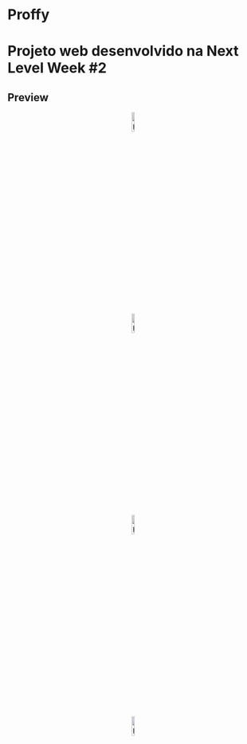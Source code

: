 # Proffy 

# Projeto web desenvolvido na Next Level Week #2

## Preview
<p align="center" >
  <img src="https://i.ibb.co/KrjbDmy/proffy-1.png" alt="proffy-1" border="0" width="10%">
</p>

<p align="center">
  <img src="https://i.ibb.co/FbTB5fY/proffy-2.png" alt="proffy-2" border="0" width="10%">
</p>

<p align="center">
<img src="https://i.ibb.co/zVwzzYm/proffy-3.png" alt="proffy-3" border="0" width="10%">

</p>

<p align="center">
  <img src="https://i.ibb.co/DgQMWMJ/proffy-4.png" alt="proffy-4" border="0" width="10%">
</p>

